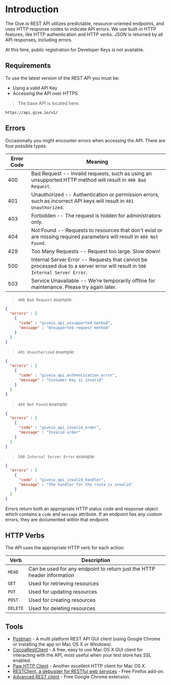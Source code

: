 # Introduction

The Give.io REST API utilizes predictable, resource-oriented endpoints, and uses HTTP response codes to indicate API errors. We use built-in HTTP features, like HTTP authentication and HTTP verbs. JSON is returned by all API responses, including errors.

At this time, public registration for Developer Keys is not available.

## Requirements ##

To use the latest version of the REST API you must be:

* Using a valid API Key
* Accessing the API over HTTPS

> The base API is located here:

```none
https://api.give.io/v1/
```

## Errors ##

Occasionally you might encounter errors when accessing the API. There are four possible types:

Error Code | Meaning
---------- | -------
400 | Bad Request -- Invalid requests, such as using an unsupported HTTP method will result in `400 Bad Request`.
401 | Unauthorized -- Authentication or permission errors, such as incorrect API keys will result in `401 Unauthorized`.
403 | Forbidden -- The request is hidden for administrators only.
404 | Not Found -- Requests to resources that don't exist or are missing required parameters will result in `404 Not Found`.
429 | Too Many Requests -- Request too large. Slow down!
500 | Internal Server Error -- Requests that cannot be processed due to a server error will result in `500 Internal Server Error`.
503 | Service Unavailable -- We're temporarily offline for maintenance. Please try again later.


> `400 Bad Request` example:

```json
{
  "errors" : [
    {
      "code" : "giveio_api_unsupported_method",
      "message" : "Unsupported request method"
    }
  ]
}
```

> `401 Unauthorized` example:

```json
{
  "errors" : [
    {
      "code" : "giveio_api_authentication_error",
      "message" : "Consumer Key is invalid"
    }
  ]
}
```

> `404 Not Found` example:

```json
{
  "errors" : [
    {
      "code" : "giveio_api_invalid_order",
      "message" : "Invalid order"
    }
  ]
}
```

> `500 Internal Server Error` example:

```json
{
  "errors" : [
    {
      "code" : "giveio_api_invalid_handler",
      "message" : "The handler for the route is invalid"
    }
  ]
}
```

Errors return both an appropriate HTTP status code and response object which contains a `code` and `message` attribute. If an endpoint has any custom errors, they are documented within that endpoint.

## HTTP Verbs ##

The API uses the appropriate HTTP verb for each action:

|  Verb    |                               Description                               |
|----------|-------------------------------------------------------------------------|
| `HEAD`   | Can be used for any endpoint to return just the HTTP header information |
| `GET`    | Used for retrieving resources                                           |
| `PUT`    | Used for updating resources                                             |
| `POST`   | Used for creating resources                                             |
| `DELETE` | Used for deleting resources                                             |

## Tools ##
* [Postman](https://www.getpostman.com/) - A multi platform REST API GUI client (using Google Chrome or installing the app on Mac OS X or Windows).
* [CocoaRestClient](http://mmattozzi.github.io/cocoa-rest-client/) - A free, easy to use Mac OS X GUI client for interacting with the API, most useful when your test store has SSL enabled.
* [Paw HTTP Client](https://itunes.apple.com/us/app/paw-http-client/id584653203?mt=12) - Another excellent HTTP client for Mac OS X.
* [RESTClient, a debugger for RESTful web services](https://addons.mozilla.org/en-US/firefox/addon/restclient/) - Free Firefox add-on.
* [Advanced REST client](https://chrome.google.com/webstore/detail/advanced-rest-client/hgmloofddffdnphfgcellkdfbfbjeloo) - Free Google Chrome extension.